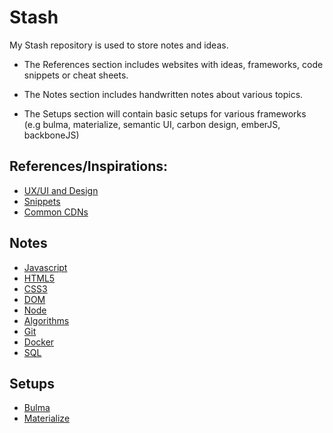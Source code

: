 # Stash

My Stash repository is used to store notes and ideas.

- The References section includes websites with ideas, frameworks, code snippets or cheat sheets.

- The Notes section includes handwritten notes about various topics.

- The Setups section will contain basic setups for various frameworks (e.g bulma, materialize, semantic UI, carbon design, emberJS, backboneJS)

## References/Inspirations:

- [UX/UI and Design](./References/UI/ui.md)
- [Snippets](./References/Snippets/snippets.md)
- [Common CDNs](./References/CDNs/cdns.md)

## Notes

- [Javascript](./Notes/Javascript.md)
- [HTML5](./Notes/HTML5.md)
- [CSS3](./Notes/CSS3.md)
- [DOM](./Notes/DOM.md)
- [Node](./Notes/Node.md)
- [Algorithms](./Notes/AlgorithmsAndDataStructures/AlgorithmsAndDataStructures.md)
- [Git](./Notes/Git.md)
- [Docker](./Notes/Docker.md)
- [SQL](./Notes/SQL.md)

## Setups

- [Bulma](./Setups/bulmaSetup)
- [Materialize](./Setups/materializeSetup)
